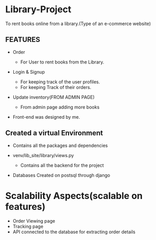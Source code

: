 # Library-Project
To rent books online from a library.(Type of an e-commerce website)

## FEATURES
* Order
  - For User to rent books from the Library.
  
* Login & Signup
  - For keeping track of the user profiles.
  - For keeping Track of their orders.
  
* Update inventory(FROM ADMIN PAGE)
  - From admin page adding more books
  
* Front-end was designed by me.

## Created a virtual Environment 
* Contains all the packages and dependencies

* venv/lib_site/library/views.py 
  - Contains all the backend for the project

* Databases Created on postsql through django

# Scalability Aspects(scalable on features)
- Order Viewing page
- Tracking page
- API connected to the database for extracting order details
